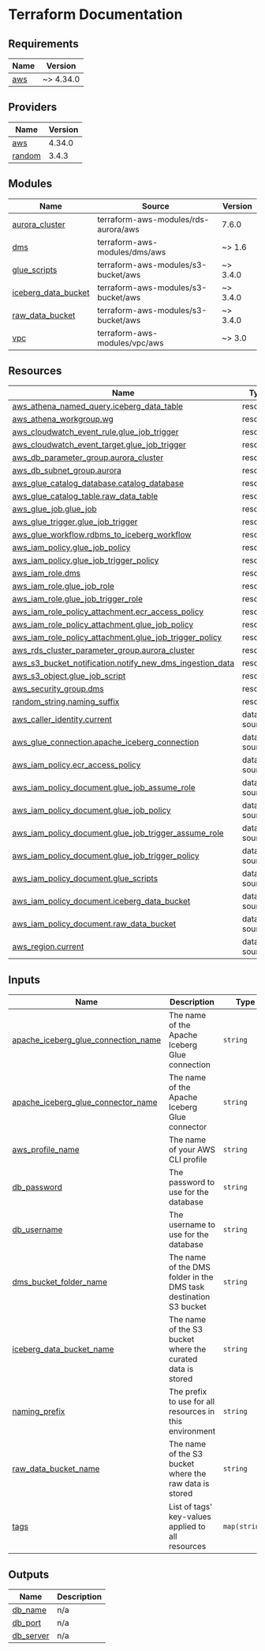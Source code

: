 # Terraform Documentation
<!-- BEGIN_TF_DOCS -->
## Requirements

| Name | Version |
|------|---------|
| <a name="requirement_aws"></a> [aws](#requirement\_aws) | ~> 4.34.0 |

## Providers

| Name | Version |
|------|---------|
| <a name="provider_aws"></a> [aws](#provider\_aws) | 4.34.0 |
| <a name="provider_random"></a> [random](#provider\_random) | 3.4.3 |

## Modules

| Name | Source | Version |
|------|--------|---------|
| <a name="module_aurora_cluster"></a> [aurora\_cluster](#module\_aurora\_cluster) | terraform-aws-modules/rds-aurora/aws | 7.6.0 |
| <a name="module_dms"></a> [dms](#module\_dms) | terraform-aws-modules/dms/aws | ~> 1.6 |
| <a name="module_glue_scripts"></a> [glue\_scripts](#module\_glue\_scripts) | terraform-aws-modules/s3-bucket/aws | ~> 3.4.0 |
| <a name="module_iceberg_data_bucket"></a> [iceberg\_data\_bucket](#module\_iceberg\_data\_bucket) | terraform-aws-modules/s3-bucket/aws | ~> 3.4.0 |
| <a name="module_raw_data_bucket"></a> [raw\_data\_bucket](#module\_raw\_data\_bucket) | terraform-aws-modules/s3-bucket/aws | ~> 3.4.0 |
| <a name="module_vpc"></a> [vpc](#module\_vpc) | terraform-aws-modules/vpc/aws | ~> 3.0 |

## Resources

| Name | Type |
|------|------|
| [aws_athena_named_query.iceberg_data_table](https://registry.terraform.io/providers/hashicorp/aws/latest/docs/resources/athena_named_query) | resource |
| [aws_athena_workgroup.wg](https://registry.terraform.io/providers/hashicorp/aws/latest/docs/resources/athena_workgroup) | resource |
| [aws_cloudwatch_event_rule.glue_job_trigger](https://registry.terraform.io/providers/hashicorp/aws/latest/docs/resources/cloudwatch_event_rule) | resource |
| [aws_cloudwatch_event_target.glue_job_trigger](https://registry.terraform.io/providers/hashicorp/aws/latest/docs/resources/cloudwatch_event_target) | resource |
| [aws_db_parameter_group.aurora_cluster](https://registry.terraform.io/providers/hashicorp/aws/latest/docs/resources/db_parameter_group) | resource |
| [aws_db_subnet_group.aurora](https://registry.terraform.io/providers/hashicorp/aws/latest/docs/resources/db_subnet_group) | resource |
| [aws_glue_catalog_database.catalog_database](https://registry.terraform.io/providers/hashicorp/aws/latest/docs/resources/glue_catalog_database) | resource |
| [aws_glue_catalog_table.raw_data_table](https://registry.terraform.io/providers/hashicorp/aws/latest/docs/resources/glue_catalog_table) | resource |
| [aws_glue_job.glue_job](https://registry.terraform.io/providers/hashicorp/aws/latest/docs/resources/glue_job) | resource |
| [aws_glue_trigger.glue_job_trigger](https://registry.terraform.io/providers/hashicorp/aws/latest/docs/resources/glue_trigger) | resource |
| [aws_glue_workflow.rdbms_to_iceberg_workflow](https://registry.terraform.io/providers/hashicorp/aws/latest/docs/resources/glue_workflow) | resource |
| [aws_iam_policy.glue_job_policy](https://registry.terraform.io/providers/hashicorp/aws/latest/docs/resources/iam_policy) | resource |
| [aws_iam_policy.glue_job_trigger_policy](https://registry.terraform.io/providers/hashicorp/aws/latest/docs/resources/iam_policy) | resource |
| [aws_iam_role.dms](https://registry.terraform.io/providers/hashicorp/aws/latest/docs/resources/iam_role) | resource |
| [aws_iam_role.glue_job_role](https://registry.terraform.io/providers/hashicorp/aws/latest/docs/resources/iam_role) | resource |
| [aws_iam_role.glue_job_trigger_role](https://registry.terraform.io/providers/hashicorp/aws/latest/docs/resources/iam_role) | resource |
| [aws_iam_role_policy_attachment.ecr_access_policy](https://registry.terraform.io/providers/hashicorp/aws/latest/docs/resources/iam_role_policy_attachment) | resource |
| [aws_iam_role_policy_attachment.glue_job_policy](https://registry.terraform.io/providers/hashicorp/aws/latest/docs/resources/iam_role_policy_attachment) | resource |
| [aws_iam_role_policy_attachment.glue_job_trigger_policy](https://registry.terraform.io/providers/hashicorp/aws/latest/docs/resources/iam_role_policy_attachment) | resource |
| [aws_rds_cluster_parameter_group.aurora_cluster](https://registry.terraform.io/providers/hashicorp/aws/latest/docs/resources/rds_cluster_parameter_group) | resource |
| [aws_s3_bucket_notification.notify_new_dms_ingestion_data](https://registry.terraform.io/providers/hashicorp/aws/latest/docs/resources/s3_bucket_notification) | resource |
| [aws_s3_object.glue_job_script](https://registry.terraform.io/providers/hashicorp/aws/latest/docs/resources/s3_object) | resource |
| [aws_security_group.dms](https://registry.terraform.io/providers/hashicorp/aws/latest/docs/resources/security_group) | resource |
| [random_string.naming_suffix](https://registry.terraform.io/providers/hashicorp/random/latest/docs/resources/string) | resource |
| [aws_caller_identity.current](https://registry.terraform.io/providers/hashicorp/aws/latest/docs/data-sources/caller_identity) | data source |
| [aws_glue_connection.apache_iceberg_connection](https://registry.terraform.io/providers/hashicorp/aws/latest/docs/data-sources/glue_connection) | data source |
| [aws_iam_policy.ecr_access_policy](https://registry.terraform.io/providers/hashicorp/aws/latest/docs/data-sources/iam_policy) | data source |
| [aws_iam_policy_document.glue_job_assume_role](https://registry.terraform.io/providers/hashicorp/aws/latest/docs/data-sources/iam_policy_document) | data source |
| [aws_iam_policy_document.glue_job_policy](https://registry.terraform.io/providers/hashicorp/aws/latest/docs/data-sources/iam_policy_document) | data source |
| [aws_iam_policy_document.glue_job_trigger_assume_role](https://registry.terraform.io/providers/hashicorp/aws/latest/docs/data-sources/iam_policy_document) | data source |
| [aws_iam_policy_document.glue_job_trigger_policy](https://registry.terraform.io/providers/hashicorp/aws/latest/docs/data-sources/iam_policy_document) | data source |
| [aws_iam_policy_document.glue_scripts](https://registry.terraform.io/providers/hashicorp/aws/latest/docs/data-sources/iam_policy_document) | data source |
| [aws_iam_policy_document.iceberg_data_bucket](https://registry.terraform.io/providers/hashicorp/aws/latest/docs/data-sources/iam_policy_document) | data source |
| [aws_iam_policy_document.raw_data_bucket](https://registry.terraform.io/providers/hashicorp/aws/latest/docs/data-sources/iam_policy_document) | data source |
| [aws_region.current](https://registry.terraform.io/providers/hashicorp/aws/latest/docs/data-sources/region) | data source |

## Inputs

| Name | Description | Type | Default | Required |
|------|-------------|------|---------|:--------:|
| <a name="input_apache_iceberg_glue_connection_name"></a> [apache\_iceberg\_glue\_connection\_name](#input\_apache\_iceberg\_glue\_connection\_name) | The name of the Apache Iceberg Glue connection | `string` | `"iceberg-poc-glue-connector"` | no |
| <a name="input_apache_iceberg_glue_connector_name"></a> [apache\_iceberg\_glue\_connector\_name](#input\_apache\_iceberg\_glue\_connector\_name) | The name of the Apache Iceberg Glue connector | `string` | `"Apache Iceberg Connector for Glue 3.0"` | no |
| <a name="input_aws_profile_name"></a> [aws\_profile\_name](#input\_aws\_profile\_name) | The name of your AWS CLI profile | `string` | n/a | yes |
| <a name="input_db_password"></a> [db\_password](#input\_db\_password) | The password to use for the database | `string` | n/a | yes |
| <a name="input_db_username"></a> [db\_username](#input\_db\_username) | The username to use for the database | `string` | `"iceberg"` | no |
| <a name="input_dms_bucket_folder_name"></a> [dms\_bucket\_folder\_name](#input\_dms\_bucket\_folder\_name) | The name of the DMS folder in the DMS task destination S3 bucket | `string` | `"dms"` | no |
| <a name="input_iceberg_data_bucket_name"></a> [iceberg\_data\_bucket\_name](#input\_iceberg\_data\_bucket\_name) | The name of the S3 bucket where the curated data is stored | `string` | `"iceberg-data-bucket"` | no |
| <a name="input_naming_prefix"></a> [naming\_prefix](#input\_naming\_prefix) | The prefix to use for all resources in this environment | `string` | `"iceberg-poc"` | no |
| <a name="input_raw_data_bucket_name"></a> [raw\_data\_bucket\_name](#input\_raw\_data\_bucket\_name) | The name of the S3 bucket where the raw data is stored | `string` | `"raw-data-bucket"` | no |
| <a name="input_tags"></a> [tags](#input\_tags) | List of tags' key-values applied to all resources | `map(string)` | <pre>{<br>  "Environment": "dev",<br>  "Project": "iceberg"<br>}</pre> | no |

## Outputs

| Name | Description |
|------|-------------|
| <a name="output_db_name"></a> [db\_name](#output\_db\_name) | n/a |
| <a name="output_db_port"></a> [db\_port](#output\_db\_port) | n/a |
| <a name="output_db_server"></a> [db\_server](#output\_db\_server) | n/a |
<!-- END_TF_DOCS -->